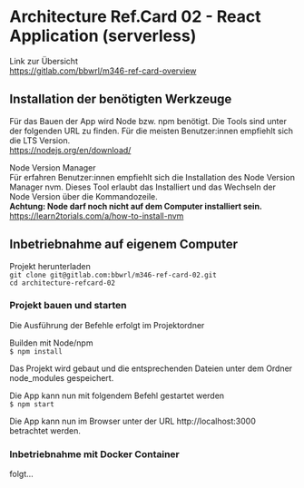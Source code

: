 # Architecture Ref.Card 02 - React Application (serverless)

Link zur Übersicht<br/>
https://gitlab.com/bbwrl/m346-ref-card-overview

## Installation der benötigten Werkzeuge

Für das Bauen der App wird Node bzw. npm benötigt. Die Tools sind unter 
der folgenden URL zu finden. Für die meisten Benutzer:innen empfiehlt sich 
die LTS Version.<br/>
https://nodejs.org/en/download/

Node Version Manager<br/>
Für erfahren Benutzer:innen empfiehlt sich die Installation des 
Node Version Manager nvm. Dieses Tool erlaubt das Installiert und das 
Wechseln der Node Version über die Kommandozeile.<br/>
**Achtung: Node darf noch nicht auf dem Computer installiert sein.**<br/>
https://learn2torials.com/a/how-to-install-nvm


## Inbetriebnahme auf eigenem Computer

Projekt herunterladen<br/>
```git clone git@gitlab.com:bbwrl/m346-ref-card-02.git```
<br/>
```cd architecture-refcard-02```

### Projekt bauen und starten
Die Ausführung der Befehle erfolgt im Projektordner

Builden mit Node/npm<br/>
```$ npm install```

Das Projekt wird gebaut und die entsprechenden Dateien unter dem Ordner node_modules gespeichert.

Die App kann nun mit folgendem Befehl gestartet werden<br/>
```$ npm start```

Die App kann nun im Browser unter der URL http://localhost:3000 betrachtet werden.



### Inbetriebnahme mit Docker Container
folgt...
